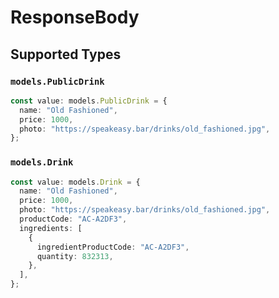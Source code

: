 # ResponseBody


## Supported Types

### `models.PublicDrink`

```typescript
const value: models.PublicDrink = {
  name: "Old Fashioned",
  price: 1000,
  photo: "https://speakeasy.bar/drinks/old_fashioned.jpg",
};
```

### `models.Drink`

```typescript
const value: models.Drink = {
  name: "Old Fashioned",
  price: 1000,
  photo: "https://speakeasy.bar/drinks/old_fashioned.jpg",
  productCode: "AC-A2DF3",
  ingredients: [
    {
      ingredientProductCode: "AC-A2DF3",
      quantity: 832313,
    },
  ],
};
```

